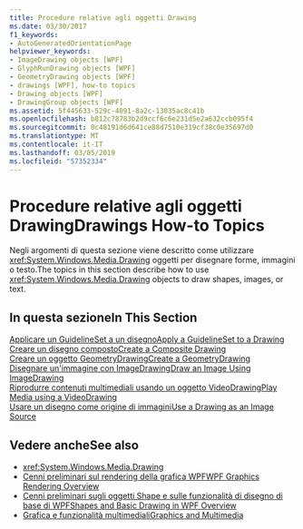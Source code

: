 ```yaml
---
title: Procedure relative agli oggetti Drawing
ms.date: 03/30/2017
f1_keywords:
- AutoGeneratedOrientationPage
helpviewer_keywords:
- ImageDrawing objects [WPF]
- GlyphRunDrawing objects [WPF]
- GeometryDrawing objects [WPF]
- drawings [WPF], how-to topics
- Drawing objects [WPF]
- DrawingGroup objects [WPF]
ms.assetid: 5f445633-529c-4091-8a2c-13035ac8c41b
ms.openlocfilehash: b812c78783b2d9ccf6c6e231d5e2a632ccb095f4
ms.sourcegitcommit: 0c48191d6d641ce88d7510e319cf38c0e35697d0
ms.translationtype: MT
ms.contentlocale: it-IT
ms.lasthandoff: 03/05/2019
ms.locfileid: "57352334"
---
```

# <a name="drawings-how-to-topics"></a><span data-ttu-id="d0fc3-102">Procedure relative agli oggetti Drawing</span><span class="sxs-lookup"><span data-stu-id="d0fc3-102">Drawings How-to Topics</span></span>
<span data-ttu-id="d0fc3-103">Negli argomenti di questa sezione viene descritto come utilizzare <xref:System.Windows.Media.Drawing> oggetti per disegnare forme, immagini o testo.</span><span class="sxs-lookup"><span data-stu-id="d0fc3-103">The topics in this section describe how to use <xref:System.Windows.Media.Drawing> objects to draw shapes, images, or text.</span></span>  
  
## <a name="in-this-section"></a><span data-ttu-id="d0fc3-104">In questa sezione</span><span class="sxs-lookup"><span data-stu-id="d0fc3-104">In This Section</span></span>  
 [<span data-ttu-id="d0fc3-105">Applicare un GuidelineSet a un disegno</span><span class="sxs-lookup"><span data-stu-id="d0fc3-105">Apply a GuidelineSet to a Drawing</span></span>](how-to-apply-a-guidelineset-to-a-drawing.md)  
  [<span data-ttu-id="d0fc3-106">Creare un disegno composto</span><span class="sxs-lookup"><span data-stu-id="d0fc3-106">Create a Composite Drawing</span></span>](how-to-create-a-composite-drawing.md)  
  [<span data-ttu-id="d0fc3-107">Creare un oggetto GeometryDrawing</span><span class="sxs-lookup"><span data-stu-id="d0fc3-107">Create a GeometryDrawing</span></span>](how-to-create-a-geometrydrawing.md)  
  [<span data-ttu-id="d0fc3-108">Disegnare un'immagine con ImageDrawing</span><span class="sxs-lookup"><span data-stu-id="d0fc3-108">Draw an Image Using ImageDrawing</span></span>](how-to-draw-an-image-using-imagedrawing.md)  
  [<span data-ttu-id="d0fc3-109">Riprodurre contenuti multimediali usando un oggetto VideoDrawing</span><span class="sxs-lookup"><span data-stu-id="d0fc3-109">Play Media using a VideoDrawing</span></span>](how-to-play-media-using-a-videodrawing.md)  
  [<span data-ttu-id="d0fc3-110">Usare un disegno come origine di immagini</span><span class="sxs-lookup"><span data-stu-id="d0fc3-110">Use a Drawing as an Image Source</span></span>](how-to-use-a-drawing-as-an-image-source.md)  
  
## <a name="see-also"></a><span data-ttu-id="d0fc3-111">Vedere anche</span><span class="sxs-lookup"><span data-stu-id="d0fc3-111">See also</span></span>
- <xref:System.Windows.Media.Drawing>
- [<span data-ttu-id="d0fc3-112">Cenni preliminari sul rendering della grafica WPF</span><span class="sxs-lookup"><span data-stu-id="d0fc3-112">WPF Graphics Rendering Overview</span></span>](wpf-graphics-rendering-overview.md)
- [<span data-ttu-id="d0fc3-113">Cenni preliminari sugli oggetti Shape e sulle funzionalità di disegno di base di WPF</span><span class="sxs-lookup"><span data-stu-id="d0fc3-113">Shapes and Basic Drawing in WPF Overview</span></span>](shapes-and-basic-drawing-in-wpf-overview.md)
- [<span data-ttu-id="d0fc3-114">Grafica e funzionalità multimediali</span><span class="sxs-lookup"><span data-stu-id="d0fc3-114">Graphics and Multimedia</span></span>](index.md)
